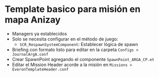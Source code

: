 # Template basico para misión en mapa Anizay

- Managers ya establecidos
- Solo se necesita configurar en el método de juego:
  - `SCR_RespawnSystemComponent`: Establecer lógica de spawn
- Briefing con formato listo para editar en la carpeta `Configs > JournalArgA.conf`
- Crear SpawnPoint agregando el componente `SpawnPoint_ARGA_CP.et`
- Editar el Mission Header acorde a la misión en `Missions > EveronTemplateHeader.conf`
